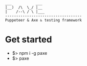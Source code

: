 ``` 
___           ___
|__)  /\  \_/ |__
|    /--\ / \ |___            
-----------------------------------
Puppeteer & Axe ♿ testing framework
```

# Get started
- $> npm i -g paxe
- $> paxe
